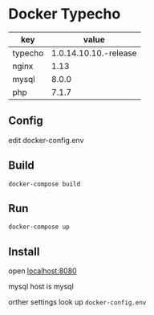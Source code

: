 # Docker Typecho
| key | value |
| --- | --- |
| typecho | 1.0.14.10.10.-release |
| nginx | 1.13 |
| mysql | 8.0.0 |
| php | 7.1.7 |

## Config
edit docker-config.env

## Build
```
docker-compose build
```

## Run
```
docker-compose up
```

## Install
open [localhost:8080](http://localhost:8080)

mysql host is mysql

orther settings look up `docker-config.env`